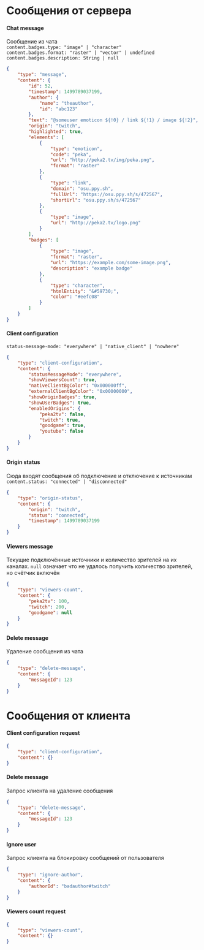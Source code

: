 # Сообщения от сервера

#### Chat message 
Сообщение из чата   
`content.badges.type: "image" | "character"`  
`content.badges.format: "raster" | "vector" | undefined`
`content.badges.description: String | null`  
```json
{
    "type": "message",
    "content": {
        "id": 52,
        "timestamp": 1499789037199,
        "author": {
            "name": "theauthor",
            "id": "abc123"
        },
        "text": "@someuser emoticon ${!0} / link ${!1} / image ${!2}",
        "origin": "twitch",
        "highlighted": true,
        "elements": [
            {
                "type": "emoticon",
                "code": "peka",
                "url": "http://peka2.tv/img/peka.png",
                "format": "raster"
            },
            {
                "type": "link",
                "domain": "osu.ppy.sh",
                "fullUrl": "https://osu.ppy.sh/s/472567",
                "shortUrl": "osu.ppy.sh/s/472567"
            },
            {
                "type": "image",
                "url": "http://peka2.tv/logo.png"
            }
        ],
        "badges": [
            {
                "type": "image",
                "format": "raster",
                "url": "https://example.com/some-image.png",
                "description": "example badge"
            },
            {
                "type": "character",
                "htmlEntity": "&#59730;",
                "color": "#eefc08"
            }
        ]
    }
}
```

#### Client configuration
`status-message-mode: "everywhere" | "native_client" | "nowhere"`
```json
{
    "type": "client-configuration",
    "content": {
        "statusMessageMode": "everywhere",
        "showViewersCount": true,
        "nativeClientBgColor": "0x000000ff",
        "externalClientBgColor": "0x00000000",
        "showOriginBadges": true,
        "showUserBadges": true,
        "enabledOrigins": {
            "peka2tv": false,
            "twitch": true,
            "goodgame": true,
            "youtube": false
        }
    }
}
```

#### Origin status
Сюда входят сообщения об подключение и отключение к источникам  
`content.status: "connected" | "disconnected"`  
```json
{
    "type": "origin-status",
    "content": {
        "origin": "twitch",
        "status": "connected",
        "timestamp": 1499789037199
    }
}
```

#### Viewers message
Текущие подключённые источники и количество зрителей на их каналах. 
`null` означает что не удалось получить количество зрителей, но счётчик включён 
```json
{
    "type": "viewers-count",
    "content": {
        "peka2tv": 100,
        "twitch": 200,
        "goodgame": null
    }
}
```

#### Delete message 
Удаление сообщения из чата
```json
{
    "type": "delete-message",
    "content": {
        "messageId": 123
    }
}
```




# Сообщения от клиента

#### Client configuration request 
```json
{
    "type": "client-configuration",
    "content": {}
}
```

#### Delete message
Запрос клиента на удаление сообщения
```json
{
    "type": "delete-message",
    "content": {
        "messageId": 123
    }
}
```

#### Ignore user
Запрос клиента на блокировку сообщений от пользователя
```json
{
    "type": "ignore-author",
    "content": {
        "authorId": "badauthor#twitch"
    }
}
```

#### Viewers count request  
```json
{
    "type": "viewers-count",
    "content": {}
}
```
